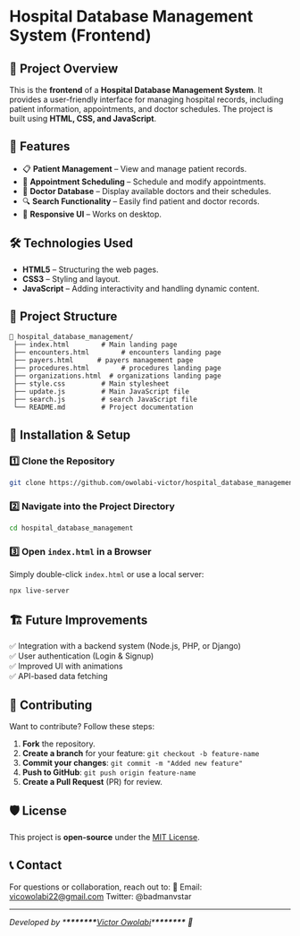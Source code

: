 # Hospital Database Management System (Frontend)

## 📌 Project Overview

This is the **frontend** of a **Hospital Database Management System**. It provides a user-friendly interface for managing hospital records, including patient information, appointments, and doctor schedules. The project is built using **HTML, CSS, and JavaScript**.

## 🚀 Features

- 📋 **Patient Management** – View and manage patient records.
- 📅 **Appointment Scheduling** – Schedule and modify appointments.
- 🏥 **Doctor Database** – Display available doctors and their schedules.
- 🔍 **Search Functionality** – Easily find patient and doctor records.
- 🎨 **Responsive UI** – Works on desktop.

## 🛠️ Technologies Used

- **HTML5** – Structuring the web pages.
- **CSS3** – Styling and layout.
- **JavaScript** – Adding interactivity and handling dynamic content.

## 📂 Project Structure

```
📁 hospital_database_management/
 ├── index.html        # Main landing page
 ├── encounters.html        # encounters landing page
 ├── payers.html      # payers management page
 ├── procedures.html        # procedures landing page
 ├── organizations.html  # organizations landing page
 ├── style.css         # Main stylesheet
 ├── update.js         # Main JavaScript file
 ├── search.js         # search JavaScript file
 └── README.md         # Project documentation
```

## 🔧 Installation & Setup

### 1️⃣ Clone the Repository

```bash
git clone https://github.com/owolabi-victor/hospital_database_management.git
```

### 2️⃣ Navigate into the Project Directory

```bash
cd hospital_database_management
```

### 3️⃣ Open `index.html` in a Browser

Simply double-click `index.html` or use a local server:

```bash
npx live-server
```

## 🏗️ Future Improvements

✅ Integration with a backend system (Node.js, PHP, or Django)\
✅ User authentication (Login & Signup)\
✅ Improved UI with animations\
✅ API-based data fetching

## 🤝 Contributing

Want to contribute? Follow these steps:

1. **Fork** the repository.
2. **Create a branch** for your feature: `git checkout -b feature-name`
3. **Commit your changes**: `git commit -m "Added new feature"`
4. **Push to GitHub**: `git push origin feature-name`
5. **Create a Pull Request** (PR) for review.

## 🛡️ License

This project is **open-source** under the [MIT License](LICENSE).

## 📞 Contact

For questions or collaboration, reach out to: 📧 Email: [vicowolabi22@gmail.com](mailto:vicowolabi22@gmail.com) Twitter: @badmanvstar

---

_Developed by \***\*\*\*\*\*\*\***[Victor Owolabi](https://github.com/owolabi-victor)\***\*\*\*\*\*\*\*** 🚀_
